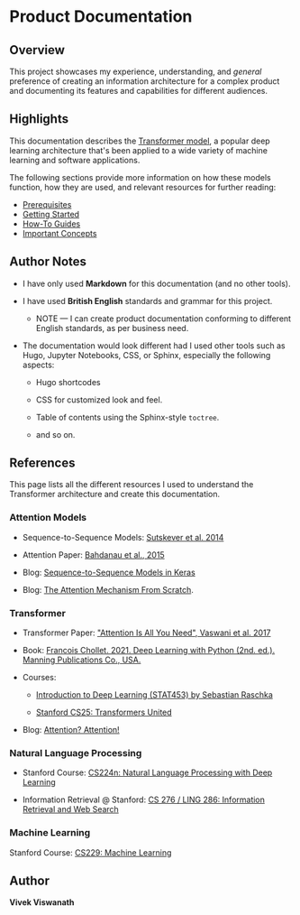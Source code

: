 # Product Documentation  


## Overview

This project showcases my experience, understanding, and _general_ preference of creating an information architecture for a complex product and documenting its features and capabilities for different audiences.


## Highlights

This documentation describes the [Transformer model](The%20Transformer%20Model/README.md), a popular deep learning architecture that's been applied to a wide variety of machine learning and software applications. 

The following sections provide more information on how these models function, how they are used, and relevant resources for further reading:

- [Prerequisites](The%20Transformer%20Model/prerequisites.md)
- [Getting Started](The%20Transformer%20Model/getting-started.md)
- [How-To Guides](The%20Transformer%20Model/how-to-use-transformers-for-translation.md)
- [Important Concepts](The%20Transformer%20Model/important-concepts.md)


## Author Notes

- I have only used **Markdown** for this documentation (and no other tools).

- I have used **British English** standards and grammar for this project.

    - NOTE — I can create product documentation conforming to different English standards, as per business need.

- The documentation would look different had I used other tools such as Hugo, Jupyter Notebooks, CSS, or Sphinx, especially the following aspects:

  - Hugo shortcodes

  - CSS for customized look and feel.

  - Table of contents using the Sphinx-style `toctree`.

  - and so on.


## References

This page lists all the different resources I used to understand the Transformer architecture and create this documentation.


### Attention Models

- Sequence-to-Sequence Models: [Sutskever et al. 2014](https://arxiv.org/abs/1409.3215)

- Attention Paper: [Bahdanau et al., 2015](https://arxiv.org/pdf/1409.0473.pdf)

- Blog: [Sequence-to-Sequence Models in Keras](https://blog.keras.io/a-ten-minute-introduction-to-sequence-to-sequence-learning-in-keras.html)

- Blog: [The Attention Mechanism From Scratch](https://machinelearningmastery.com/the-attention-mechanism-from-scratch/).


### Transformer

- Transformer Paper: ["Attention Is All You Need", Vaswani et al. 2017](https://proceedings.neurips.cc/paper/2017/file/3f5ee243547dee91fbd053c1c4a845aa-Paper.pdf)

- Book: [Francois Chollet. 2021. Deep Learning with Python (2nd. ed.). Manning Publications Co., USA.](https://www.manning.com/books/deep-learning-with-python-second-edition)

- Courses:

  - [Introduction to Deep Learning (STAT453) by Sebastian Raschka](https://sebastianraschka.com/blog/2021/dl-course.html#l19-self-attention-and-transformer-networks)

  - [Stanford CS25: Transformers United](https://web.stanford.edu/class/cs25/)  

- Blog: [Attention? Attention!](https://lilianweng.github.io/posts/2018-06-24-attention/#whats-wrong-with-seq2seq-model)


### Natural Language Processing

- Stanford Course: [CS224n: Natural Language Processing with Deep Learning](https://web.stanford.edu/class/cs224n/)

- Information Retrieval @ Stanford: [CS 276 / LING 286: Information Retrieval and Web Search](https://web.stanford.edu/class/cs276/)


### Machine Learning

Stanford Course: [CS229: Machine Learning](https://cs229.stanford.edu/)


## Author

**Vivek Viswanath**
